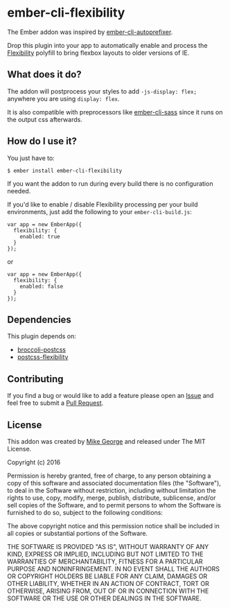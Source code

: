 # ember-cli-flexibility

The Ember addon was inspired by [ember-cli-autoprefixer](https://github.com/kimroen/ember-cli-autoprefixer "ember-cli-autoprefixer").

Drop this plugin into your app to automatically enable and process the [Flexibility](https://github.com/10up/flexibility "Flexibility")
polyfill to bring flexbox layouts to older versions of IE.

## What does it do?

The addon will postprocess your styles to add `-js-display: flex;` anywhere you are
using `display: flex`.

It is also compatible with preprocessors like [ember-cli-sass](https://github.com/aexmachina/ember-cli-sass)
since it runs on the output css afterwards.

## How do I use it?

You just have to:

```
$ ember install ember-cli-flexibility
```

If you want the addon to run during every build there is no configuration needed.

If you'd like to enable / disable Flexibility processing per your build environments,
just add the following to your `ember-cli-build.js`:

```
var app = new EmberApp({
  flexibility: {
    enabled: true
  }
});
```

or

```
var app = new EmberApp({
  flexibility: {
    enabled: false
  }
});
```

## Dependencies

This plugin depends on:

* [broccoli-postcss](https://github.com/jeffjewiss/broccoli-postcss "broccoli-postcss")
* [postcss-flexibility](https://github.com/7rulnik/postcss-flexibility "postcss-flexibility")

## Contributing

If you find a bug or would like to add a feature please open an [Issue](https://github.com/migeorge/ember-cli-flexibility/issues)
and feel free to submit a [Pull Request](https://github.com/migeorge/ember-cli-flexibility/pulls).

## License

This addon was created by [Mike George](https://github.com/migeorge "Mike George - Github")
and released under The MIT License.

Copyright (c) 2016

Permission is hereby granted, free of charge, to any person obtaining a copy of this
software and associated documentation files (the "Software"), to deal in the Software
without restriction, including without limitation the rights to use, copy, modify,
merge, publish, distribute, sublicense, and/or sell copies of the Software, and to
permit persons to whom the Software is furnished to do so, subject to the
following conditions:

The above copyright notice and this permission notice shall be included in all
copies or substantial portions of the Software.

THE SOFTWARE IS PROVIDED "AS IS", WITHOUT WARRANTY OF ANY KIND, EXPRESS OR IMPLIED,
INCLUDING BUT NOT LIMITED TO THE WARRANTIES OF MERCHANTABILITY, FITNESS FOR A
PARTICULAR PURPOSE AND NONINFRINGEMENT. IN NO EVENT SHALL THE AUTHORS OR COPYRIGHT
HOLDERS BE LIABLE FOR ANY CLAIM, DAMAGES OR OTHER LIABILITY, WHETHER IN AN ACTION
OF CONTRACT, TORT OR OTHERWISE, ARISING FROM, OUT OF OR IN CONNECTION WITH THE
SOFTWARE OR THE USE OR OTHER DEALINGS IN THE SOFTWARE.
